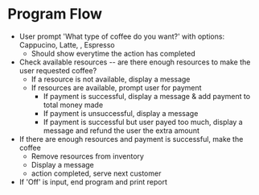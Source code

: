 # Program Flow
- User prompt 'What type of coffee do you want?' with options: Cappucino, Latte, , Espresso
    - Should show everytime the action has completed
- Check available resources -- are there enough resources to make the user requested coffee?
    - If a resource is not available, display a message
    - If resources are available, prompt user for payment
        - If payment is successful, display a message & add payment to total money made
        - If payment is unsuccessful, display a message 
        - If payment is successful but user payed too much, display a message and refund the user the extra amount
- If there are enough resources and payment is successful, make the coffee
    - Remove resources from inventory
    - Display a message
    - action completed, serve next customer
- If 'Off' is input, end program and print report